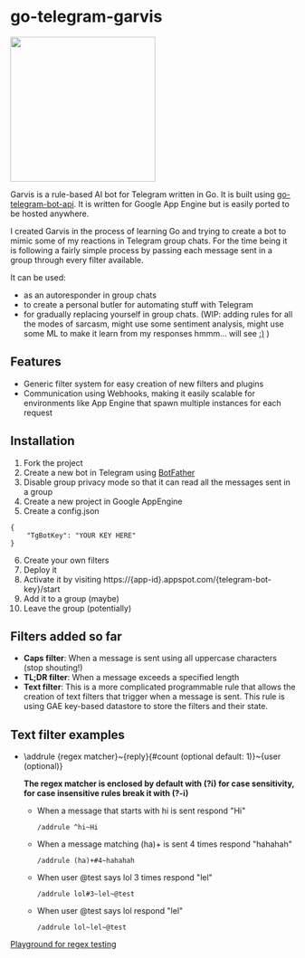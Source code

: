 # go-telegram-garvis

<img src="https://i.imgur.com/QOjdg7M.jpg" width=256>

Garvis is a rule-based AI bot for Telegram written in Go. It is built using [go-telegram-bot-api](https://github.com/go-telegram-bot-api/telegram-bot-api). It is written for Google App Engine but is easily ported to be hosted anywhere.

I created Garvis in the process of learning Go and trying to create a bot to mimic some of my reactions in Telegram group chats. For the time being it is following a fairly simple process by passing each message sent in a group through every filter available.

It can be used:
- as an autoresponder in group chats
- to create a personal butler for automating stuff with Telegram
- for gradually replacing yourself in group chats. (WIP: adding rules for all the modes of sarcasm, might use some sentiment analysis, might use some ML to make it learn from my responses hmmm... will see [:)](http://s.quickmeme.com/img/85/85b932b4dc1387653b77a77e6c3a7f0f18aff9dd27cb023f6eac2deec947f29c.jpg) )

## Features
- Generic filter system for easy creation of new filters and plugins
- Communication using Webhooks, making it easily scalable for environments like App Engine that spawn multiple instances for each request

## Installation
1. Fork the project
2. Create a new bot in Telegram using [BotFather](https://core.telegram.org/bots#6-botfather)
3. Disable group privacy mode so that it can read all the messages sent in a group
4. Create a new project in Google AppEngine
5. Create a config.json
```
{
    "TgBotKey": "YOUR KEY HERE"
}
```
6. Create your own filters
7. Deploy it
8. Activate it by visiting https://{app-id}.appspot.com/{telegram-bot-key}/start
9. Add it to a group (maybe)
10. Leave the group (potentially)

## Filters added so far
- **Caps filter**: When a message is sent using all uppercase characters (stop shouting!)
- **TL;DR filter**: When a message exceeds a specified length
- **Text filter**: This is a more complicated programmable rule that allows the creation of text filters that trigger when a message is sent. This rule is using GAE key-based datastore to store the filters and their state.

## Text filter examples

- \addrule {regex matcher}\~{reply}{#count (optional default: 1)}\~{user (optional)}

    **The regex matcher is enclosed by default with (?i) for case sensitivity, for case insensitive rules break it with (?-i)**
    - When a message that starts with hi is sent respond "Hi"

      ```/addrule ^hi~Hi```

    - When a message matching (ha)+ is sent 4 times respond "hahahah"

       ```/addrule (ha)+#4~hahahah```

    - When user @test says lol 3 times respond "lel"

      ```/addrule lol#3~lel~@test```

    - When user @test says lol respond "lel"

      ```/addrule lol~lel~@test```

[Playground for regex testing](https://play.golang.org/p/FtbBbarJUH)